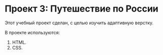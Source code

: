 # Проект 3: Путешествие по России

Этот учебный проект сделан, с целью изучить адаптивную верстку.

В проекте используются:
1. HTML.
2. CSS.
